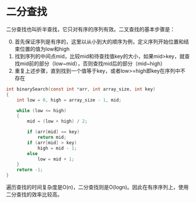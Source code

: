 # 二分查找

二分查找也叫折半查找，它只对有序的序列有效。二叉查找的基本步骤是：

0. 首先保证序列是有序的，这里以从小到大的顺序为例，定义序列开始位置和结束位置的值为low和high
1. 找到序列的中间点mid，比较mid和待查找值key的大小，如果mid>key，就查找mid前的部分（low~mid），否则查找mid后的部分（mid~high）
2. 重复上述步骤，直到找到一个值等于key，或者low>=high即key在序列中不存在

```c
int binarySearch(const int *arr, int array_size, int key)
{
	int low = 0, high = array_size - 1, mid;

	while (low <= high)
	{
		mid = (low + high) / 2;

		if (arr[mid] == key)
			return mid;
		if (arr[mid] > key)
			high = mid - 1;
		else
			low = mid + 1;
	}
	return -1;
}
```

遍历查找的时间复杂度是O(n)，二分查找则是O(logn)。因此在有序序列上，使用二分查找的效率比较高。
